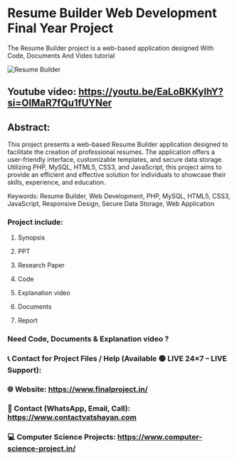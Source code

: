 # Resume Builder Web Development Final Year Project
The Resume Builder project is a web-based application designed With Code, Documents And Video tutorial

![Resume Builder ](https://github.com/user-attachments/assets/c38aef3d-160e-43c7-a72e-7000ea4632f5)

## Youtube video: https://youtu.be/EaLoBKKylhY?si=OIMaR7fQu1fUYNer

## Abstract: 
This project presents a web-based Resume Builder application designed to facilitate the creation of professional resumes. The application offers a user-friendly interface, customizable templates, and secure data storage. Utilizing PHP, MySQL, HTML5, CSS3, and JavaScript, this project aims to provide an efficient and effective solution for individuals to showcase their skills, experience, and education.

Keywords: Resume Builder, Web Development, PHP, MySQL, HTML5, CSS3, JavaScript, Responsive Design, Secure Data Storage, Web Application

### Project include: 

1. Synopsis

2. PPT

3. Research Paper


4. Code

5. Explanation video

6. Documents

7. Report


### Need Code, Documents & Explanation video ? 

### 📞 Contact for Project Files / Help (Available 🟢 LIVE 24×7 – LIVE Support):

### 🌐 Website: https://www.finalproject.in/

### 📲 Contact (WhatsApp, Email, Call): https://www.contactvatshayan.com

### 💻 Computer Science Projects: https://www.computer-science-project.in/
